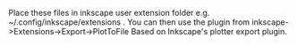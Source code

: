 Place these files in inkscape user extension folder e.g. ~/.config/inkscape/extensions . You can then use the plugin from inkscape->Extensions->Export->PlotToFile
Based on Inkscape's plotter export plugin.
